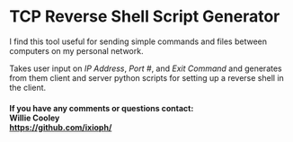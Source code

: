 # TCP Reverse Shell Script Generator

I find this tool useful for sending simple commands and files between computers on my personal network.

Takes user input on *IP Address*, *Port #*, and *Exit Command* and generates from them client and server python scripts for setting up a reverse shell in the client.

#### If you have any comments or questions contact: <br />Willie Cooley <br />https://github.com/ixioph/
